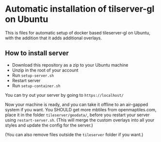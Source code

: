 # Automatic installation of tilserver-gl on Ubuntu

This is files for automatic setup of docker based tileserver-gl on Ubuntu, with the addition that it adds additional overlays.

## How to install server

- Download this repository as a zip to your Ubuntu machine
- Unzip in the root of your account
- Run `setup-server.sh`
- Restart server
- Run `setup-container.sh`

You can try out your server by going to `https://localhost/`

Now your machine is ready, and you can take it offline to an air-gapped system if you want. You SHOULD get more mbtiles from openmaptiles.com, place it in the folder `tileserver/geodata/`, before you restart your server using `restart-server.sh`.
(This will merge the custom overlays into all your styles and update the config for the server.)

(You can also remove files outside the `tileserver` folder if you want.)

